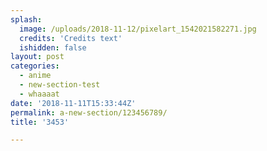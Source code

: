 ```yaml
---
splash:
  image: /uploads/2018-11-12/pixelart_1542021582271.jpg
  credits: 'Credits text'
  ishidden: false
layout: post
categories:
  - anime
  - new-section-test
  - whaaaat
date: '2018-11-11T15:33:44Z'
permalink: a-new-section/123456789/
title: '3453'

---
```

<p><br></p>
